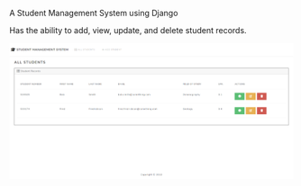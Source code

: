 A Student Management System using Django 

Has the ability to add, view, update, and delete student records.

<img src="https://github.com/NicoGiuliani/Student_Management_System/blob/main/student_management_system_screenshot.png">
